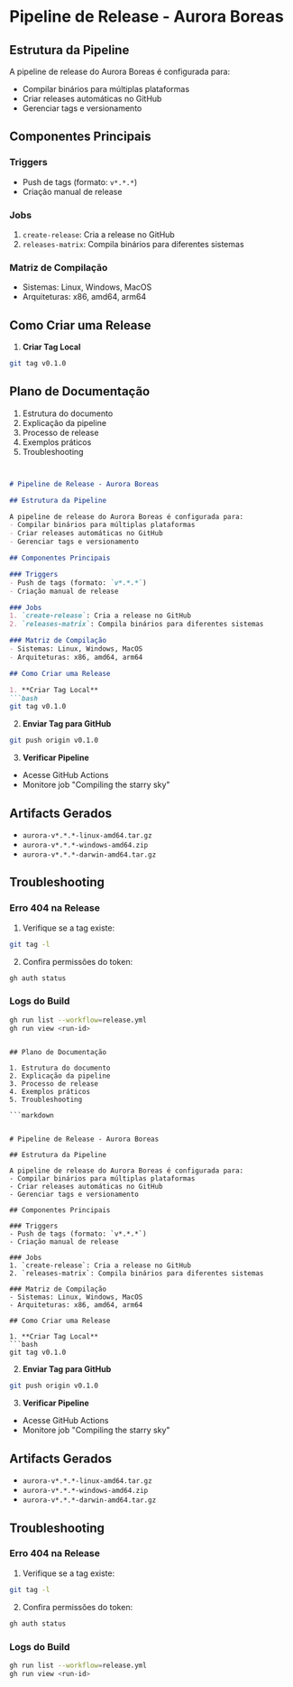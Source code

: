 # Pipeline de Release - Aurora Boreas

## Estrutura da Pipeline

A pipeline de release do Aurora Boreas é configurada para:
- Compilar binários para múltiplas plataformas
- Criar releases automáticas no GitHub
- Gerenciar tags e versionamento

## Componentes Principais

### Triggers
- Push de tags (formato: `v*.*.*`)
- Criação manual de release

### Jobs
1. `create-release`: Cria a release no GitHub
2. `releases-matrix`: Compila binários para diferentes sistemas

### Matriz de Compilação
- Sistemas: Linux, Windows, MacOS
- Arquiteturas: x86, amd64, arm64

## Como Criar uma Release

1. **Criar Tag Local**
```bash
git tag v0.1.0
```

## Plano de Documentação

1. Estrutura do documento
2. Explicação da pipeline
3. Processo de release
4. Exemplos práticos
5. Troubleshooting

```markdown


# Pipeline de Release - Aurora Boreas

## Estrutura da Pipeline

A pipeline de release do Aurora Boreas é configurada para:
- Compilar binários para múltiplas plataformas
- Criar releases automáticas no GitHub
- Gerenciar tags e versionamento

## Componentes Principais

### Triggers
- Push de tags (formato: `v*.*.*`)
- Criação manual de release

### Jobs
1. `create-release`: Cria a release no GitHub
2. `releases-matrix`: Compila binários para diferentes sistemas

### Matriz de Compilação
- Sistemas: Linux, Windows, MacOS
- Arquiteturas: x86, amd64, arm64

## Como Criar uma Release

1. **Criar Tag Local**
```bash
git tag v0.1.0
```

2. **Enviar Tag para GitHub**
```bash
git push origin v0.1.0
```

3. **Verificar Pipeline**
- Acesse GitHub Actions
- Monitore job "Compiling the starry sky"

## Artifacts Gerados

- `aurora-v*.*.*-linux-amd64.tar.gz`
- `aurora-v*.*.*-windows-amd64.zip`
- `aurora-v*.*.*-darwin-amd64.tar.gz`

## Troubleshooting

### Erro 404 na Release
1. Verifique se a tag existe:
```bash
git tag -l
```

2. Confira permissões do token:
```bash
gh auth status
```

### Logs do Build
```bash
gh run list --workflow=release.yml
gh run view <run-id>
```
```

## Plano de Documentação

1. Estrutura do documento
2. Explicação da pipeline
3. Processo de release
4. Exemplos práticos
5. Troubleshooting

```markdown


# Pipeline de Release - Aurora Boreas

## Estrutura da Pipeline

A pipeline de release do Aurora Boreas é configurada para:
- Compilar binários para múltiplas plataformas
- Criar releases automáticas no GitHub
- Gerenciar tags e versionamento

## Componentes Principais

### Triggers
- Push de tags (formato: `v*.*.*`)
- Criação manual de release

### Jobs
1. `create-release`: Cria a release no GitHub
2. `releases-matrix`: Compila binários para diferentes sistemas

### Matriz de Compilação
- Sistemas: Linux, Windows, MacOS
- Arquiteturas: x86, amd64, arm64

## Como Criar uma Release

1. **Criar Tag Local**
```bash
git tag v0.1.0
```

2. **Enviar Tag para GitHub**
```bash
git push origin v0.1.0
```

3. **Verificar Pipeline**
- Acesse GitHub Actions
- Monitore job "Compiling the starry sky"

## Artifacts Gerados

- `aurora-v*.*.*-linux-amd64.tar.gz`
- `aurora-v*.*.*-windows-amd64.zip`
- `aurora-v*.*.*-darwin-amd64.tar.gz`

## Troubleshooting

### Erro 404 na Release
1. Verifique se a tag existe:
```bash
git tag -l
```

2. Confira permissões do token:
```bash
gh auth status
```

### Logs do Build
```bash
gh run list --workflow=release.yml
gh run view <run-id>
```
